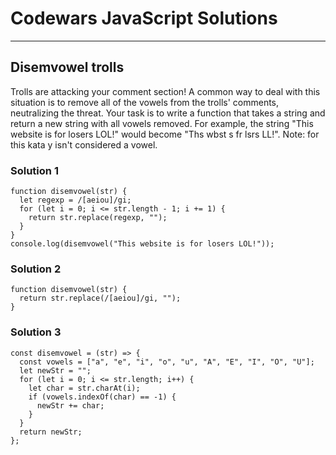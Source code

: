 # Codewars JavaScript Solutions

---

## Disemvowel trolls

Trolls are attacking your comment section!
A common way to deal with this situation is to remove all of the vowels from the trolls' comments, neutralizing the threat.
Your task is to write a function that takes a string and return a new string with all vowels removed.
For example, the string "This website is for losers LOL!" would become "Ths wbst s fr lsrs LL!".
Note: for this kata y isn't considered a vowel.

### Solution 1

```
function disemvowel(str) {
  let regexp = /[aeiou]/gi;
  for (let i = 0; i <= str.length - 1; i += 1) {
    return str.replace(regexp, "");
  }
}
console.log(disemvowel("This website is for losers LOL!"));
```

### Solution 2

```
function disemvowel(str) {
  return str.replace(/[aeiou]/gi, "");
}
```

### Solution 3

```
const disemvowel = (str) => {
  const vowels = ["a", "e", "i", "o", "u", "A", "E", "I", "O", "U"];
  let newStr = "";
  for (let i = 0; i <= str.length; i++) {
    let char = str.charAt(i);
    if (vowels.indexOf(char) == -1) {
      newStr += char;
    }
  }
  return newStr;
};
```
